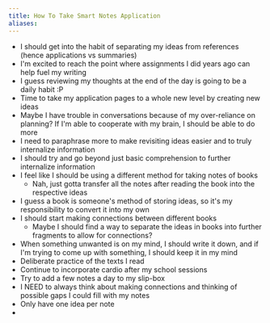 ```yaml
---
title: How To Take Smart Notes Application
aliases:
---
```


- I should get into the habit of separating my ideas from references (hence applications vs summaries)
- I'm excited to reach the point where assignments I did years ago can help fuel my writing
- I guess reviewing my thoughts at the end of the day is going to be a daily habit :P
- Time to take my application pages to a whole new level by creating new ideas
- Maybe I have trouble in conversations because of my over-reliance on planning? If I'm able to cooperate with my brain, I should be able to do more
- I need to paraphrase more to make revisiting ideas easier and to truly internalize information
- I should try and go beyond just basic comprehension to further internalize information
- I feel like I should be using a different method for taking notes of books
	- Nah, just gotta transfer all the notes after reading the book into the respective ideas
- I guess a book is someone's method of storing ideas, so it's my responsibility to convert it into my own
- I should start making connections between different books
	- Maybe I should find a way to separate the ideas in books into further fragments to allow for connections?
- When something unwanted is on my mind, I should write it down, and if I'm trying to come up with something, I should keep it in my mind
- Deliberate practice of the texts I read
- Continue to incorporate cardio after my school sessions
- Try to add a few notes a day to my slip-box
- I NEED to always think about making connections and thinking of possible gaps I could fill with my notes
- Only have one idea per note
-